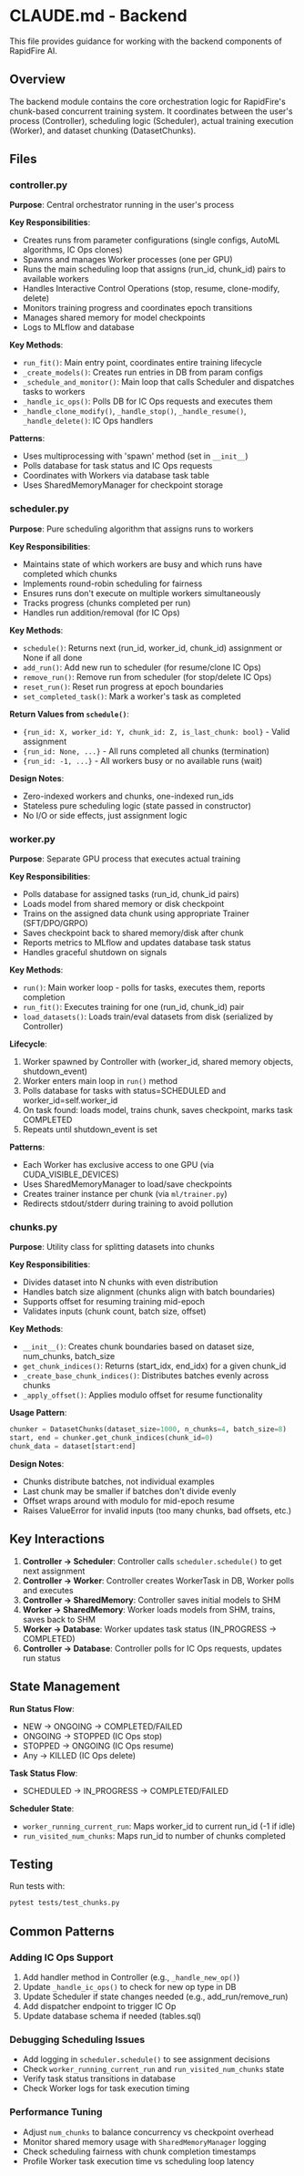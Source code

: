 # CLAUDE.md - Backend

This file provides guidance for working with the backend components of RapidFire AI.

## Overview

The backend module contains the core orchestration logic for RapidFire's chunk-based concurrent training system. It coordinates between the user's process (Controller), scheduling logic (Scheduler), actual training execution (Worker), and dataset chunking (DatasetChunks).

## Files

### controller.py
**Purpose**: Central orchestrator running in the user's process

**Key Responsibilities**:
- Creates runs from parameter configurations (single configs, AutoML algorithms, IC Ops clones)
- Spawns and manages Worker processes (one per GPU)
- Runs the main scheduling loop that assigns (run_id, chunk_id) pairs to available workers
- Handles Interactive Control Operations (stop, resume, clone-modify, delete)
- Monitors training progress and coordinates epoch transitions
- Manages shared memory for model checkpoints
- Logs to MLflow and database

**Key Methods**:
- `run_fit()`: Main entry point, coordinates entire training lifecycle
- `_create_models()`: Creates run entries in DB from param configs
- `_schedule_and_monitor()`: Main loop that calls Scheduler and dispatches tasks to workers
- `_handle_ic_ops()`: Polls DB for IC Ops requests and executes them
- `_handle_clone_modify()`, `_handle_stop()`, `_handle_resume()`, `_handle_delete()`: IC Ops handlers

**Patterns**:
- Uses multiprocessing with 'spawn' method (set in `__init__`)
- Polls database for task status and IC Ops requests
- Coordinates with Workers via database task table
- Uses SharedMemoryManager for checkpoint storage

### scheduler.py
**Purpose**: Pure scheduling algorithm that assigns runs to workers

**Key Responsibilities**:
- Maintains state of which workers are busy and which runs have completed which chunks
- Implements round-robin scheduling for fairness
- Ensures runs don't execute on multiple workers simultaneously
- Tracks progress (chunks completed per run)
- Handles run addition/removal (for IC Ops)

**Key Methods**:
- `schedule()`: Returns next (run_id, worker_id, chunk_id) assignment or None if all done
- `add_run()`: Add new run to scheduler (for resume/clone IC Ops)
- `remove_run()`: Remove run from scheduler (for stop/delete IC Ops)
- `reset_run()`: Reset run progress at epoch boundaries
- `set_completed_task()`: Mark a worker's task as completed

**Return Values from `schedule()`**:
- `{run_id: X, worker_id: Y, chunk_id: Z, is_last_chunk: bool}` - Valid assignment
- `{run_id: None, ...}` - All runs completed all chunks (termination)
- `{run_id: -1, ...}` - All workers busy or no available runs (wait)

**Design Notes**:
- Zero-indexed workers and chunks, one-indexed run_ids
- Stateless pure scheduling logic (state passed in constructor)
- No I/O or side effects, just assignment logic

### worker.py
**Purpose**: Separate GPU process that executes actual training

**Key Responsibilities**:
- Polls database for assigned tasks (run_id, chunk_id pairs)
- Loads model from shared memory or disk checkpoint
- Trains on the assigned data chunk using appropriate Trainer (SFT/DPO/GRPO)
- Saves checkpoint back to shared memory/disk after chunk
- Reports metrics to MLflow and updates database task status
- Handles graceful shutdown on signals

**Key Methods**:
- `run()`: Main worker loop - polls for tasks, executes them, reports completion
- `run_fit()`: Executes training for one (run_id, chunk_id) pair
- `load_datasets()`: Loads train/eval datasets from disk (serialized by Controller)

**Lifecycle**:
1. Worker spawned by Controller with (worker_id, shared memory objects, shutdown_event)
2. Worker enters main loop in `run()` method
3. Polls database for tasks with status=SCHEDULED and worker_id=self.worker_id
4. On task found: loads model, trains chunk, saves checkpoint, marks task COMPLETED
5. Repeats until shutdown_event is set

**Patterns**:
- Each Worker has exclusive access to one GPU (via CUDA_VISIBLE_DEVICES)
- Uses SharedMemoryManager to load/save checkpoints
- Creates trainer instance per chunk (via `ml/trainer.py`)
- Redirects stdout/stderr during training to avoid pollution

### chunks.py
**Purpose**: Utility class for splitting datasets into chunks

**Key Responsibilities**:
- Divides dataset into N chunks with even distribution
- Handles batch size alignment (chunks align with batch boundaries)
- Supports offset for resuming training mid-epoch
- Validates inputs (chunk count, batch size, offset)

**Key Methods**:
- `__init__()`: Creates chunk boundaries based on dataset size, num_chunks, batch_size
- `get_chunk_indices()`: Returns (start_idx, end_idx) for a given chunk_id
- `_create_base_chunk_indices()`: Distributes batches evenly across chunks
- `_apply_offset()`: Applies modulo offset for resume functionality

**Usage Pattern**:
```python
chunker = DatasetChunks(dataset_size=1000, n_chunks=4, batch_size=8)
start, end = chunker.get_chunk_indices(chunk_id=0)
chunk_data = dataset[start:end]
```

**Design Notes**:
- Chunks distribute batches, not individual examples
- Last chunk may be smaller if batches don't divide evenly
- Offset wraps around with modulo for mid-epoch resume
- Raises ValueError for invalid inputs (too many chunks, bad offsets, etc.)

## Key Interactions

1. **Controller → Scheduler**: Controller calls `scheduler.schedule()` to get next assignment
2. **Controller → Worker**: Controller creates WorkerTask in DB, Worker polls and executes
3. **Controller → SharedMemory**: Controller saves initial models to SHM
4. **Worker → SharedMemory**: Worker loads models from SHM, trains, saves back to SHM
5. **Worker → Database**: Worker updates task status (IN_PROGRESS → COMPLETED)
6. **Controller → Database**: Controller polls for IC Ops requests, updates run status

## State Management

**Run Status Flow**:
- NEW → ONGOING → COMPLETED/FAILED
- ONGOING → STOPPED (IC Ops stop)
- STOPPED → ONGOING (IC Ops resume)
- Any → KILLED (IC Ops delete)

**Task Status Flow**:
- SCHEDULED → IN_PROGRESS → COMPLETED/FAILED

**Scheduler State**:
- `worker_running_current_run`: Maps worker_id to current run_id (-1 if idle)
- `run_visited_num_chunks`: Maps run_id to number of chunks completed

## Testing

Run tests with:
```bash
pytest tests/test_chunks.py
```

## Common Patterns

### Adding IC Ops Support
1. Add handler method in Controller (e.g., `_handle_new_op()`)
2. Update `_handle_ic_ops()` to check for new op type in DB
3. Update Scheduler if state changes needed (e.g., add_run/remove_run)
4. Add dispatcher endpoint to trigger IC Op
5. Update database schema if needed (tables.sql)

### Debugging Scheduling Issues
- Add logging in `scheduler.schedule()` to see assignment decisions
- Check `worker_running_current_run` and `run_visited_num_chunks` state
- Verify task status transitions in database
- Check Worker logs for task execution timing

### Performance Tuning
- Adjust `num_chunks` to balance concurrency vs checkpoint overhead
- Monitor shared memory usage with `SharedMemoryManager` logging
- Check scheduling fairness with chunk completion timestamps
- Profile Worker task execution time vs scheduling loop latency
